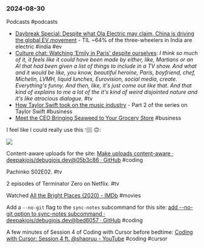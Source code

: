### 2024-08-30

Podcasts #podcasts 
* [Daybreak Special: Despite what Ola Electric may claim, China is driving the global EV movement](https://www.listennotes.com/podcasts/daybreak/daybreak-special-despite-SufGmQ34K81/) - TIL ~64% of the three-wheelers in India are electric #india #ev
* [Culture chat: Watching ‘Emily in Paris’ despite ourselves](https://lnns.co/vJLEj3Url_X): _I think so much of it, it feels like it could have been made by either, like, Martians or an AI that had been given a list of things to include in a TV show. And what and it would be like, you know, beautiful heroine, Paris, boyfriend, chef, Michelin, LVMH, liquid lunches, Eurovision, social media, create. Everything's funny. And then, like, it's just come out like that. And that kind of explains to me a lot of the it's kind of weird disjointed nature and it's like atrocious dialogue._ #tv
* [How Taylor Swift took on the music industry](https://www.economist.com/podcasts/2024/08/29/how-taylor-swift-took-on-the-music-industry) - Part 2 of the series on Taylor Swift #business 
* [Meet the CEO Bringing Seaweed to Your Grocery Store](https://lnns.co/l0cmVFsnRBH) #business


I feel like I could really use this 👇🏽 🙃:

![](https://x.com/anothercohen/status/1829161475686215718?t=FwZx5gECmVf5nvyAWmeOow&s=09)

Content-aware uploads for the site: [Make uploads content-aware · deepakjois/debugjois.dev@05b3c86 · GitHub](https://github.com/deepakjois/debugjois.dev/commit/05b3c8658464daf3fd396b3211d32acdbe610106) #coding

Pachinko S02E02. #tv

2 episodes of Terminator Zero on Netflix. #tv

Watched [All the Bright Places (2020) - IMDb](https://www.imdb.com/title/tt3907584/) #movies

Add a `--no-git` flag to the `sync-notes` subcommand for this site: [add --no-git option to sync-notes subcommand · deepakjois/debugjois.dev@bed6057 · GitHub](https://github.com/deepakjois/debugjois.dev/commit/bed60577e25987a13947566d257aa927b306e3b2) #coding 

A few minutes of Session 4 of Coding with Cursor before bedtime: [Coding with Cursor: Session 4 ft. ‪@shaoruu‬ - YouTube](https://www.youtube.com/watch?v=42zmF9ARSWM) #coding #cursor